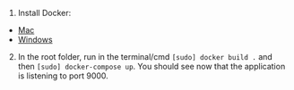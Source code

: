 1) Install Docker:
  * [Mac](https://docs.docker.com/docker-for-mac/install/)
  * [Windows](https://docs.docker.com/docker-for-windows/install/)
  
2) In the root folder, run in the terminal/cmd `[sudo] docker build .` and then `[sudo] docker-compose up`. 
You should see now that the application is listening to port 9000.

